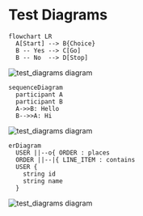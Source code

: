 # Test Diagrams

```mermaid
flowchart LR
  A[Start] --> B{Choice}
  B -- Yes --> C[Go]
  B -- No  --> D[Stop]
```


![test_diagrams diagram](test_diagrams_images/test_diagrams-mermaid-1-75d5d9cfd2.png)
<!-- mmd-rendered:test_diagrams-mermaid-1-75d5d9cfd2.png -->
```mermaid
sequenceDiagram
  participant A
  participant B
  A->>B: Hello
  B-->>A: Hi
```


![test_diagrams diagram](test_diagrams_images/test_diagrams-mermaid-2-cd27d6eced.png)
<!-- mmd-rendered:test_diagrams-mermaid-2-cd27d6eced.png -->
```mermaid
erDiagram
  USER ||--o{ ORDER : places
  ORDER ||--|{ LINE_ITEM : contains
  USER {
    string id
    string name
  }
```

![test_diagrams diagram](test_diagrams_images/test_diagrams-mermaid-3-db5f0ed1ad.png)
<!-- mmd-rendered:test_diagrams-mermaid-3-db5f0ed1ad.png -->
